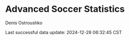 # Advanced Soccer Statistics
Denis Ostroushko

<!-- gfm -->

Last successful data update: 2024-12-28 06:32:45 CST
